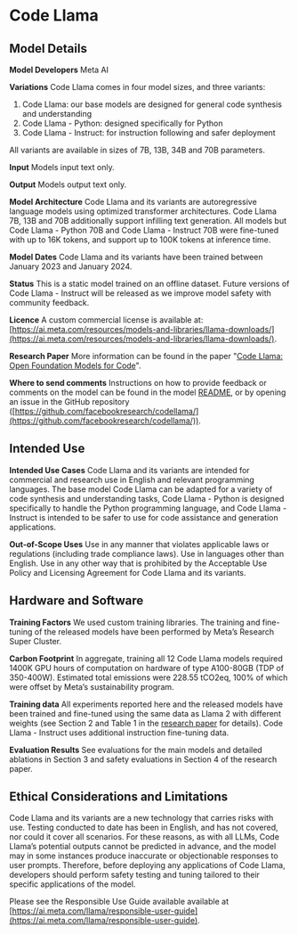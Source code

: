 # Code Llama

## **Model Details**

**Model Developers** Meta AI

**Variations** Code Llama comes in four model sizes, and three variants:
1) Code Llama: our base models are designed for general code synthesis and understanding
2) Code Llama - Python: designed specifically for Python
3) Code Llama - Instruct: for instruction following and safer deployment

All variants are available in sizes of 7B, 13B, 34B and 70B parameters.

**Input** Models input text only.

**Output** Models output text only.

**Model Architecture** Code Llama and its variants are autoregressive language models using optimized transformer architectures. Code Llama 7B, 13B and 70B additionally support infilling text generation. All models but Code Llama - Python 70B and Code Llama - Instruct 70B were fine-tuned with up to 16K tokens, and support up to 100K tokens at inference time.

**Model Dates** Code Llama and its variants have been trained between January 2023 and January 2024.

**Status** This is a static model trained on an offline dataset. Future versions of Code Llama - Instruct will be released  as we improve model safety with community feedback.

**Licence** A custom commercial license is available at: [https://ai.meta.com/resources/models-and-libraries/llama-downloads/](https://ai.meta.com/resources/models-and-libraries/llama-downloads/).

**Research Paper** More information can be found in the paper "[Code Llama: Open Foundation Models for Code](https://ai.meta.com/research/publications/code-llama-open-foundation-models-for-code/)".

**Where to send comments** Instructions on how to provide feedback or comments on the model can be found in the model [README](README.md), or by opening an issue in the GitHub repository ([https://github.com/facebookresearch/codellama/](https://github.com/facebookresearch/codellama/)).

## **Intended Use**
**Intended Use Cases** Code Llama and its variants are intended for commercial and research use in English and relevant programming languages. The base model Code Llama can be adapted for a variety of code synthesis and understanding tasks, Code Llama - Python is designed specifically to handle the Python programming language, and Code Llama - Instruct is intended to be safer to use for code assistance and generation applications.

**Out-of-Scope Uses** Use in any manner that violates applicable laws or regulations (including trade compliance laws). Use in languages other than English. Use in any other way that is prohibited by the Acceptable Use Policy and Licensing Agreement for Code Llama and its variants.

## **Hardware and Software**
**Training Factors**
We used custom training libraries. The training and fine-tuning of the released models have been performed by Meta’s Research Super Cluster.

**Carbon Footprint** In aggregate, training all 12 Code Llama models required 1400K GPU hours of computation on hardware of type A100-80GB (TDP of 350-400W). Estimated total emissions were 228.55 tCO2eq, 100% of which were offset by Meta’s sustainability program.

**Training data**
All experiments reported here and the released models have been trained and fine-tuned using the same data as Llama 2 with different weights (see Section 2 and Table 1 in the [research paper](https://ai.meta.com/research/publications/code-llama-open-foundation-models-for-code/) for details).
Code Llama - Instruct uses additional instruction fine-tuning data.

**Evaluation Results**
See evaluations for the main models and detailed ablations in Section 3 and safety evaluations in Section 4 of the research paper.

## **Ethical Considerations and Limitations**
Code Llama and its variants are a new technology that carries risks with use. Testing conducted to date has been in English, and has not covered, nor could it cover all scenarios. For these reasons, as with all LLMs, Code Llama’s potential outputs cannot be predicted in advance, and the model may in some instances produce inaccurate or objectionable responses to user prompts. Therefore, before deploying any applications of Code Llama, developers should perform safety testing and tuning tailored to their specific applications of the model.

Please see the Responsible Use Guide available available at [https://ai.meta.com/llama/responsible-user-guide](https://ai.meta.com/llama/responsible-user-guide).

